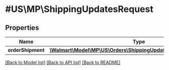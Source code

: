 # #US\MP\ShippingUpdatesRequest

## Properties

Name | Type | Description | Notes
------------ | ------------- | ------------- | -------------
**orderShipment** | [**\Walmart\Model\MP\US\Orders\ShippingUpdatesRequestOrderShipment**](ShippingUpdatesRequestOrderShipment.md) |  | [optional]


[[Back to Model list]](../) [[Back to API list]](../../Api/US/MP) [[Back to README]](../../README.md)
